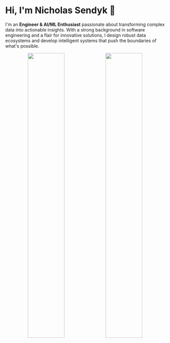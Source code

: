 # Hi, I'm Nicholas Sendyk 👋

I'm an **Engineer & AI/ML Enthusiast** passionate about transforming complex data into actionable insights. With a strong background in software engineering and a flair for innovative solutions, I design robust data ecosystems and develop intelligent systems that push the boundaries of what's possible.

<p align="center">
    <a href="https://github.com/NicholasSend"><img width="48%" src="https://awesome-github-stats.azurewebsites.net/user-stats/NicholasSend?cardType=level-alternate&theme=dark&preferLogin=true"></a>
    <a href="https://github.com/NicholasSend"><img width="48%" src="https://github-readme-stats.vercel.app/api/top-langs/?username=NicholasSend&theme=dark&hide=cmake&layout=compact&langs_count=6&hide_title=true"></a>
</p>
